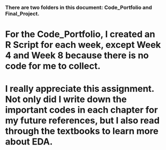 ### There are two folders in this document: Code_Portfolio and Final_Project. 
# For the Code_Portfolio, I created an R Script for each week, except Week 4 and Week 8 because there is no code for me to collect. 
# I really appreciate this assignment. Not only did I write down the important codes in each chapter for my future references, but I also read through the textbooks to learn more about EDA. 
